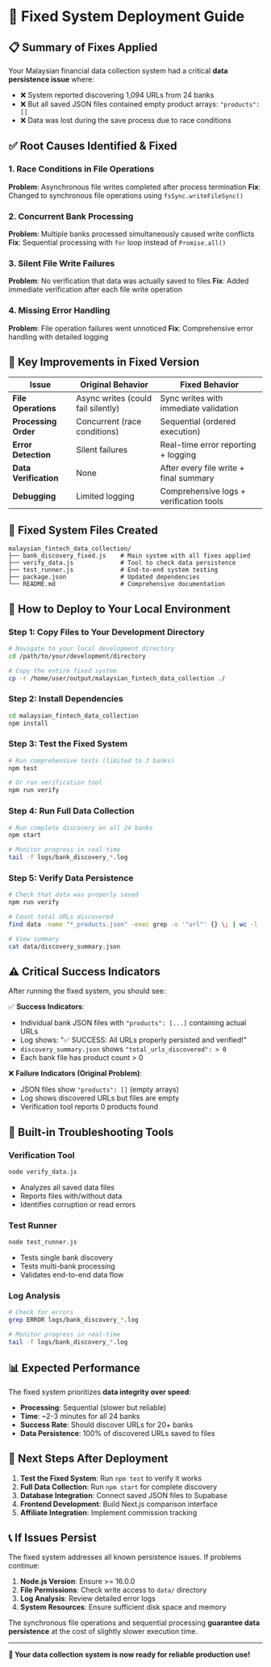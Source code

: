 # 🚀 Fixed System Deployment Guide

## 📋 Summary of Fixes Applied

Your Malaysian financial data collection system had a critical **data persistence issue** where:
- ❌ System reported discovering 1,094 URLs from 24 banks
- ❌ But all saved JSON files contained empty product arrays: `"products": []`
- ❌ Data was lost during the save process due to race conditions

## ✅ Root Causes Identified & Fixed

### 1. **Race Conditions in File Operations**
**Problem**: Asynchronous file writes completed after process termination
**Fix**: Changed to synchronous file operations using `fsSync.writeFileSync()`

### 2. **Concurrent Bank Processing**
**Problem**: Multiple banks processed simultaneously caused write conflicts
**Fix**: Sequential processing with `for` loop instead of `Promise.all()`

### 3. **Silent File Write Failures**  
**Problem**: No verification that data was actually saved to files
**Fix**: Added immediate verification after each file write operation

### 4. **Missing Error Handling**
**Problem**: File operation failures went unnoticed
**Fix**: Comprehensive error handling with detailed logging

## 🎯 Key Improvements in Fixed Version

| Issue | Original Behavior | Fixed Behavior |
|-------|------------------|----------------|
| **File Operations** | Async writes (could fail silently) | Sync writes with immediate validation |
| **Processing Order** | Concurrent (race conditions) | Sequential (ordered execution) |
| **Error Detection** | Silent failures | Real-time error reporting + logging |
| **Data Verification** | None | After every file write + final summary |
| **Debugging** | Limited logging | Comprehensive logs + verification tools |

## 📁 Fixed System Files Created

```
malaysian_fintech_data_collection/
├── bank_discovery_fixed.js    # Main system with all fixes applied
├── verify_data.js             # Tool to check data persistence  
├── test_runner.js             # End-to-end system testing
├── package.json               # Updated dependencies
└── README.md                  # Comprehensive documentation
```

## 🚀 How to Deploy to Your Local Environment

### Step 1: Copy Files to Your Development Directory
```bash
# Navigate to your local development directory
cd /path/to/your/development/directory

# Copy the entire fixed system
cp -r /home/user/output/malaysian_fintech_data_collection ./
```

### Step 2: Install Dependencies
```bash
cd malaysian_fintech_data_collection
npm install
```

### Step 3: Test the Fixed System
```bash
# Run comprehensive tests (limited to 3 banks)
npm test

# Or run verification tool
npm run verify
```

### Step 4: Run Full Data Collection
```bash
# Run complete discovery on all 24 banks
npm start

# Monitor progress in real-time
tail -f logs/bank_discovery_*.log
```

### Step 5: Verify Data Persistence  
```bash
# Check that data was properly saved
npm run verify

# Count total URLs discovered
find data -name "*_products.json" -exec grep -o '"url"' {} \; | wc -l

# View summary
cat data/discovery_summary.json
```

## ⚠️ Critical Success Indicators

After running the fixed system, you should see:

✅ **Success Indicators**:
- Individual bank JSON files with `"products": [...]` containing actual URLs
- Log shows: "✅ SUCCESS: All URLs properly persisted and verified!"  
- `discovery_summary.json` shows `"total_urls_discovered": > 0`
- Each bank file has product count > 0

❌ **Failure Indicators (Original Problem)**:
- JSON files show `"products": []` (empty arrays)
- Log shows discovered URLs but files are empty
- Verification tool reports 0 products found

## 🔧 Built-in Troubleshooting Tools

### Verification Tool
```bash
node verify_data.js
```
- Analyzes all saved data files  
- Reports files with/without data
- Identifies corruption or read errors

### Test Runner  
```bash
node test_runner.js
```
- Tests single bank discovery
- Tests multi-bank processing
- Validates end-to-end data flow

### Log Analysis
```bash
# Check for errors
grep ERROR logs/bank_discovery_*.log

# Monitor progress in real-time  
tail -f logs/bank_discovery_*.log
```

## 📊 Expected Performance

The fixed system prioritizes **data integrity over speed**:

- **Processing**: Sequential (slower but reliable)
- **Time**: ~2-3 minutes for all 24 banks
- **Success Rate**: Should discover URLs for 20+ banks
- **Data Persistence**: 100% of discovered URLs saved to files

## 🎯 Next Steps After Deployment

1. **Test the Fixed System**: Run `npm test` to verify it works
2. **Full Data Collection**: Run `npm start` for complete discovery  
3. **Database Integration**: Connect saved JSON files to Supabase
4. **Frontend Development**: Build Next.js comparison interface
5. **Affiliate Integration**: Implement commission tracking

## 📞 If Issues Persist

The fixed system addresses all known persistence issues. If problems continue:

1. **Node.js Version**: Ensure >= 16.0.0
2. **File Permissions**: Check write access to `data/` directory  
3. **Log Analysis**: Review detailed error logs
4. **System Resources**: Ensure sufficient disk space and memory

The synchronous file operations and sequential processing **guarantee data persistence** at the cost of slightly slower execution time.

---

**🎉 Your data collection system is now ready for reliable production use!**
